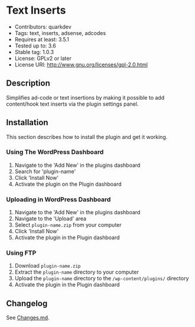 # Text Inserts

* Contributors: quarkdev
* Tags: text, inserts, adsense, adcodes
* Requires at least: 3.5.1
* Tested up to: 3.6
* Stable tag: 1.0.3
* License: GPLv2 or later
* License URI: http://www.gnu.org/licenses/gpl-2.0.html

## Description

Simplifies ad-code or text insertions by making it possible to add content/hook text inserts via the plugin settings panel.

## Installation

This section describes how to install the plugin and get it working.

### Using The WordPress Dashboard

1. Navigate to the 'Add New' in the plugins dashboard
2. Search for 'plugin-name'
3. Click 'Install Now'
4. Activate the plugin on the Plugin dashboard

### Uploading in WordPress Dashboard

1. Navigate to the 'Add New' in the plugins dashboard
2. Navigate to the 'Upload' area
3. Select `plugin-name.zip` from your computer
4. Click 'Install Now'
5. Activate the plugin in the Plugin dashboard

### Using FTP

1. Download `plugin-name.zip`
2. Extract the `plugin-name` directory to your computer
3. Upload the `plugin-name` directory to the `/wp-content/plugins/` directory
4. Activate the plugin in the Plugin dashboard

## Changelog

See [Changes.md](CHANGES.md).


